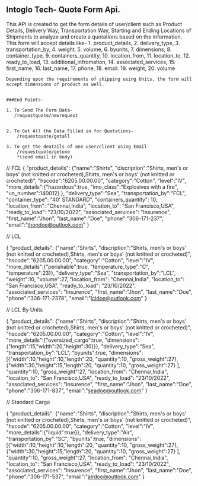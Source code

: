 ## Intoglo Tech- Quote Form Api.

This API is created to get the form details of user/client such as Product Details, Delivery Way, Transportation Way, Starting and Ending Locations of Shipments to analyze and create a quotations based on the information.
This form will accept details like- 1. product_details, 2. delivery_type, 3. transportation_by, 4. weight, 5. volume, 6. byunits, 7. dimensions, 8. container_type, 9. containers_quantity, 10. location_from, 11. location_to, 12. ready_to_load, 13. additional_infromation, 14. associated_services, 15. first_name, 16. last_name, 17. phone, 18. email. 19. weight, 20. volume

    Depending upon the requirements of shipping using Units, the form will accept dimensions of product as well.


    ###End Points-

    1. To Send The Form Data-
       /requestquote/newrequest


    2. To Get All the Data Filled in for Quotations-
        /requestquote/getall

    3. To get the deatails of one user/client using Email-
        /requestquote/getone
        *(send email in body)

<!--  -->

// FCL
{
"product_details": {"name":"Shirts",
"discription":"Shirts, men's or boys' (not knitted or crocheted),Shirts, men's or boys' (not knitted or crocheted)",
"hscode":"6205.00.00.00",
"category":"Cotton",
"level":"IV",
"more_details":{"hazardous":true, "imo_class":"Explosives with a fire", "un_number":140012}
},
"delivery_type":"Sea",
"transportation_by":"FCL",
"container_type": "40' STANDARD",
"containers_quantity": 10,
"location_from": "Chennai,India",
"location_to": "San Francisco,USA",
"ready_to_load": "23/10/2022",
"associated_services": "Insurence",
"first_name":"Jhon",
"last_name":"Doe",
"phone":"306-171-237",
"email":"jhondoe@outlook.com"
}

// LCL

{
"product_details": {"name":"Shirts",
"discription":"Shirts, men's or boys' (not knitted or crocheted),Shirts, men's or boys' (not knitted or crocheted)",
"hscode":"6205.00.00.00",
"category":"Cotton",
"level":"IV",
"more_details":{"perishable":true, "temperature_type":"C", "temperature":23}},
"delivery_type":"Sea",
"transportation_by":"LCL",
"weight":10,
"volume":27,
"location_from": "Chennai,India",
"location_to": "San Francisco,USA",
"ready_to_load": "23/10/2022",
"associated_services": "Insurence",
"first_name":"Jhon",
"last_name":"Doe",
"phone":"306-171-2378",
"email":"lcldoe@outlook.com"
}

// LCL By Units

{
"product_details": {"name":"Shirts",
"discription":"Shirts, men's or boys' (not knitted or crocheted),Shirts, men's or boys' (not knitted or crocheted)",
"hscode":"6205.00.00.00",
"category":"Cotton",
"level":"IV",
"more_details":{"oversized_cargo":true, "dimensions":{"length":15,"width":20,"height":30}}},
"delivery_type":"Sea",
"transportation_by":"LCL",
"byunits":true,
"dimensions":[{"width":10,"height":10,"length":20, "quantity":10, "gross_weight":27},{"width":30,"height":15,"length":20, "quantity":10, "gross_weight":27} ],
"quantity":10,
"gross_weight":27,
"location_from": "Chennai,India",
"location_to": "San Francisco,USA",
"ready_to_load": "23/10/2022",
"associated_services": "Insurence",
"first_name":"Jhon",
"last_name":"Doe",
"phone":"306-171-837",
"email":"seadoe@outlook.com"
}

// Standard Cargo

{
"product_details": {"name":"Shirts",
"discription":"Shirts, men's or boys' (not knitted or crocheted),Shirts, men's or boys' (not knitted or crocheted)",
"hscode":"6205.00.00.00",
"category":"Cotton",
"level":"IV",
"more_details":{"liquid":true}},
"delivery_type":"Air",
"transportation_by":"SC",
"byunits":true,
"dimensions":[{"width":10,"height":10,"length":20, "quantity":10, "gross_weight":27},{"width":30,"height":15,"length":20, "quantity":10, "gross_weight":27} ],
"quantity":10,
"gross_weight":27,
"location_from": "Chennai,India",
"location_to": "San Francisco,USA",
"ready_to_load": "23/10/2022",
"associated_services": "Insurence",
"first_name":"Jhon",
"last_name":"Doe",
"phone":"306-171-537",
"email":"airdoe@outlook.com"
}
